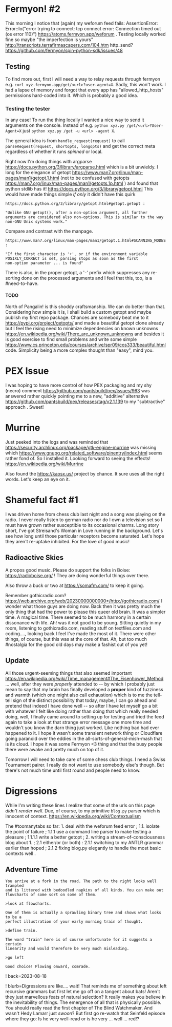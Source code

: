 # Fermyon! #2

This morning I notice that (again) my weforum feed fails: AssertionError: Error::Io("error trying to connect: tcp connect error: Connection timed out (os error 110)") https://atoms.fermyon.app/weforum . Testing locally worked fine so maybe "the imperfection is yours" http://transcripts.terrafirmascapers.com/104.htm http_send? https://github.com/fermyon/spin-python-sdk/issues/48

## Testing

To find more out, first I will need a way to relay requests through fermyon e.g. `curl xyz.fermyon.app/get/<url>?user-agent=X`. Sadly, this won't work. I had a lapse of memory and forgot that every app has "allowed_http_hosts" permissions hard-coded into it. Which is probably a good idea.

### Testing the tester

In any case! To run the thing locally I wanted a nice way to send it arguments on the console. Instead of e.g. `python xyz.py /get/<url>?User-Agent=X` just `python xyz.py /get -u <url> -agent X`.

The general idea is from `handle_request(request)` to call `parseRequest(request, shortopts, longopts)` and get the correct meta regardless of whether it runs *spinned* or local.

Right now I'm doing things with argparse https://docs.python.org/3/library/argparse.html which is a bit unwieldy. I long for the elegance of getopt https://www.man7.org/linux/man-pages/man1/getopt.1.html (not to be confused with getopts https://man7.org/linux/man-pages/man1/getopts.1p.html ) and found that python stdlib has it! https://docs.python.org/3/library/getopt.html This would have made things simple *if only* it didn't have this quirk

	https://docs.python.org/3/library/getopt.html#getopt.getopt :

	"Unlike GNU getopt(), after a non-option argument, all further arguments are considered also non-options. This is similar to the way non-GNU Unix systems work."

Compare and contrast with the manpage.

	https://www.man7.org/linux/man-pages/man1/getopt.1.html#SCANNING_MODES :

	"If the first character is '+', or if the environment variable
	POSIXLY_CORRECT is set, parsing stops as soon as the first
	non-option parameter ... is found"

There is also, in the proper getopt, a '-' prefix which suppresses any re-sorting done on the processed arguments and I feel that this, too, is a #need-to-have.

#### TODO

North of Pangalin! is this shoddy craftsmanship. We can do better than that. Considering how simple it is, I shall build a custom getopt and maybe publish my first repo package. Chances are somebody beat me to it https://pypi.org/project/getopts/ and made a beautiful getopt clone already but I feel the rising need to minimize dependencies on known unknowns https://en.wikipedia.org/wiki/There_are_unknown_unknowns and besides it is good exercise to find small problems and write some simple https://www.cs.princeton.edu/courses/archive/spr09/cos333/beautiful.html code. Simplicity being a more complex thought than "easy", mind you.

# PEX Issue

I was hoping to have more control of how PEX packaging and my shy (necro) comment https://github.com/pantsbuild/pex/issues/963 was answered rather quickly pointing me to a new, "additive" alternative https://github.com/pantsbuild/pex/releases/tag/v2.1.139 to my "subtractive" approach . Sweet!

# Murrine

Just peeked into the logs and was reminded that https://security.archlinux.org/package/gtk-engine-murrine was missing which https://www.gnupg.org/related_software/pinentry/index.html seems rather fond of. So I installed it. Looking forward to seeing the effects! https://en.wikipedia.org/wiki/Murrine

Also found the https://kaosx.us/ project by chance. It sure uses all the right words. Let's keep an eye on it.

# Shameful fact #1

I was driven home from chess club last night and a song was playing on the radio. I never really listen to german radio nor do I own a television set so I must have grown rather susceptible to its occasional charms. Long story short, I've got Streisand's Woman in Love running in the background. Let's see how long until those particular receptors become saturated. Let's hope they aren't re-uptake inhibited. For the love of good music!

## Radioactive Skies

A propos good music. Please do support the folks in Boise: https://radioboise.org/ ! They are doing wonderful things over there.

Also throw a buck or two at https://somafm.com/ to keep it going.

Remember gothicradio.com? https://web.archive.org/web/20230000000000*/http://gothicradio.com/ I wonder what those guys are doing now. Back then it was pretty much the only thing that had the power to please this queer old brain. It was a simpler time. A magical time. There seemed to be much harmony in a certain dissonance with life. Ah! was it not good to be young. Sitting quietly in my room, listening to gothicradio.com, reading stuff on textfiles.com and coding...., looking back I feel I've made the most of it. There were other things, of course, but this was at the core of that. Ah, but too much #nostalgia for the good old days may make a fashist out of you yet!

## Update

All those urgent-seeming things that also seemed important https://en.wikipedia.org/wiki/Time_management#The_Eisenhower_Method ... well, after they were *properly* attended to -- by which I probably just mean to say that my brain has finally developed a **proper** kind of fuzziness and warmth (which one might also call exhaustion) which is to me the tell-tell sign of the distinct possibility that today, maybe, I can go ahead and pretend that indeed I have done well -- so after I have let myself go a bit with whatever I felt like doing rather than doing that which really needed doing, well, I finally came around to setting up for testing and tried the feed again to take a look at that strange error message one more time and wouldn't you know the darn thing just worked. Like nothing bad had ever happened to it. I hope it wasn't some transient network thing or Cloudflare going paranoid over the eddies in the all-sorts-of-general-mish-mash that is its cloud. I hope it was some Fermyon <3 thing and that the busy people there were awake and pretty much on top of it.

Tomorrow I will need to take care of some chess club things. I need a Swiss Tournament pairer. I really do not want to use somebody else's though. But there's not much time until first round and people need to know.

# Digressions

While I'm writing these lines I realize that some of the urls on this page _didn't render well_. Due, of course, to my primitive `blog.py` parser which is innocent of context. https://en.wikipedia.org/wiki/Contextualism

The #toomanytabs so far: 1. deal with the weforum feed error ; 1.1. isolate the point of failure ; 1.1.1 use a command line parser to make testing a pleasure ; 1.1.1.1 write a better getopt ; 2. writing a stream-of-consciousness blog about 1. ; 2.1 either/or (or both) : 2.1.1 switching to my ANTLR grammar earlier than hoped ; 2.1.2 fixing blog.py elegantly to handle the most basic contexts well .

## Adventure Time

	You arrive at a fork in the road. The path to the right looks well trampled
	and is littered with bedoodled napkins of all kinds. You can make out
	flowcharts of some sort on some of them.

	>look at flowcharts.

	One of them is actually a sprawling binary tree and shows what looks to be a
	perfect illustration of your early morning train of thought.

	>define train.

	The word "train" here is of course unfortunate for it suggests a certain
	linearity and would therefore be very much misleading.

	>go left

	Good choice! Plowing onward, comrade.


! back=2023-08-18

! blurb=Digressions are like.... wait! That reminds me of something about left recursive grammars but first let me go off on a tangent about bats! Aren't they just marvellous feats of natural selection? It really makes you believe in the inevitability of things. The emergence of all that is physically possible. You should really read the first chapter of The Blind Watchmaker. And wasn't Hedy Lamarr just *swoon*? But first go re-watch that Seinfeld episode where they go: Is he very well-read or is he very ... well ... red!?
